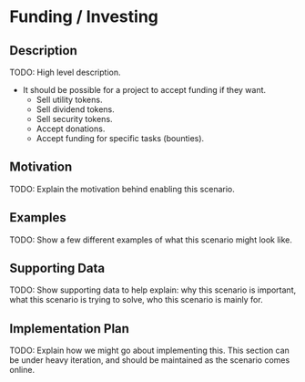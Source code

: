 # Funding / Investing  
## Description  
TODO: High level description.  
* It should be possible for a project to accept funding if they want.  
  * Sell utility tokens.  
  * Sell dividend tokens.  
  * Sell security tokens.  
  * Accept donations.  
  * Accept funding for specific tasks (bounties).  

## Motivation  
TODO: Explain the motivation behind enabling this scenario.  

## Examples  
TODO: Show a few different examples of what this scenario might look like.  

## Supporting Data  
TODO: Show supporting data to help explain: why this scenario is important, what this scenario is trying to solve, who this scenario is mainly for.  

## Implementation Plan  
TODO: Explain how we might go about implementing this. This section can be under heavy iteration, and should be maintained as the scenario comes online.  
